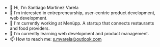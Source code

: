 - 👋 Hi, I’m Santiago Martinez Varela
- 👀 I’m interested in entrepreneurship, user-centric product development, web development.
- 🧠 I'm currently working at Menüpp. A startup that connects restaurants and food providers.
- 🌱 I’m currently learning web development and product management.
- 📫 How to reach me: s.mvarela@outlook.com
